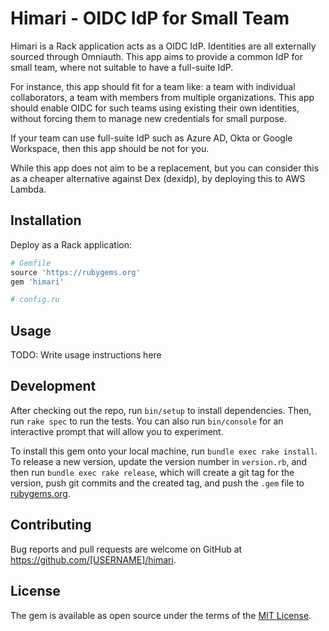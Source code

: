 # Himari - OIDC IdP for Small Team

Himari is a Rack application acts as a OIDC IdP. Identities are all externally sourced through Omniauth. This app aims to provide a common IdP for small team, where not suitable to have a full-suite IdP.

For instance, this app should fit for a team like: a team with individual collaborators, a team with members from multiple organizations. This app should enable OIDC for such teams using existing their own identities, without forcing them to manage new credentials for small purpose.

If your team can use full-suite IdP such as Azure AD, Okta or Google Workspace, then this app should be not for you.

While this app does not aim to be a replacement, but you can consider this as a cheaper alternative against Dex (dexidp), by deploying this to AWS Lambda.

## Installation

Deploy as a Rack application:

```ruby
# Gemfile
source 'https://rubygems.org'
gem 'himari'
```

```ruby
# config.ru
```

## Usage

TODO: Write usage instructions here

## Development

After checking out the repo, run `bin/setup` to install dependencies. Then, run `rake spec` to run the tests. You can also run `bin/console` for an interactive prompt that will allow you to experiment.

To install this gem onto your local machine, run `bundle exec rake install`. To release a new version, update the version number in `version.rb`, and then run `bundle exec rake release`, which will create a git tag for the version, push git commits and the created tag, and push the `.gem` file to [rubygems.org]().

## Contributing

Bug reports and pull requests are welcome on GitHub at https://github.com/[USERNAME]/himari.

## License

The gem is available as open source under the terms of the [MIT License](https://opensource.org/licenses/MIT).
